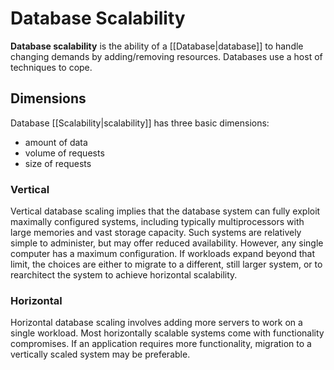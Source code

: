 # Database Scalability
**Database scalability** is the ability of a [[Database|database]] to handle changing demands by adding/removing resources. Databases use a host of techniques to cope.

## Dimensions

Database [[Scalability|scalability]] has three basic dimensions: 
- amount of data
- volume of requests
- size of requests

### Vertical
Vertical database scaling implies that the database system can fully exploit maximally configured systems, including typically multiprocessors with large memories and vast storage capacity. Such systems are relatively simple to administer, but may offer reduced availability. However, any single computer has a maximum configuration. If workloads expand beyond that limit, the choices are either to migrate to a different, still larger system, or to rearchitect the system to achieve horizontal scalability.

### Horizontal
Horizontal database scaling involves adding more servers to work on a single workload. Most horizontally scalable systems come with functionality compromises. If an application requires more functionality, migration to a vertically scaled system may be preferable.